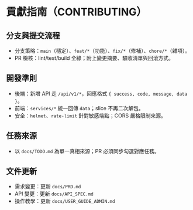 # 貢獻指南（CONTRIBUTING）

## 分支與提交流程
- 分支策略：`main`（穩定）、`feat/*`（功能）、`fix/*`（修補）、`chore/*`（雜項）。
- PR 檢核：lint/test/build 全綠；附上變更摘要、驗收清單與回滾方式。

## 開發準則
- 後端：新增 API 走 `/api/v1/*`，回應格式 `{ success, code, message, data }`。
- 前端：`services/*` 統一回傳 `data`；slice 不再二次解包。
- 安全：`helmet`、`rate-limit` 針對敏感端點；CORS 嚴格限制來源。

## 任務來源
- 以 `docs/TODO.md` 為單一真相來源；PR 必須同步勾選對應任務。

## 文件更新
- 需求變更：更新 `docs/PRD.md`
- API 變更：更新 `docs/API_SPEC.md`
- 操作教學：更新 `docs/USER_GUIDE_ADMIN.md`


